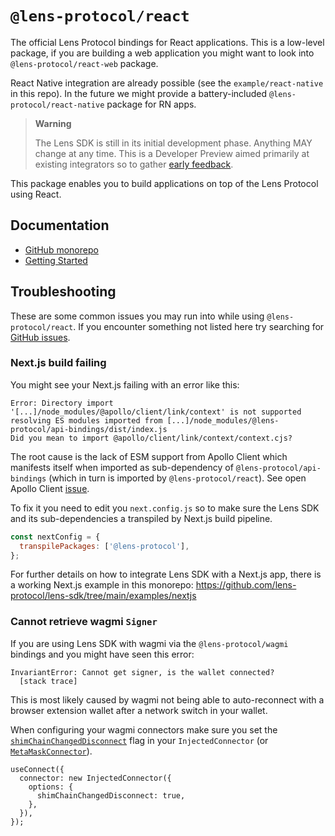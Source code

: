 # `@lens-protocol/react`

The official Lens Protocol bindings for React applications. This is a low-level package, if you are building a web application you might want to look into `@lens-protocol/react-web` package.

React Native integration are already possible (see the `example/react-native` in this repo). In the future we might provide a battery-included `@lens-protocol/react-native` package for RN apps.

> **Warning**
>
> The Lens SDK is still in its initial development phase. Anything MAY change at any time.
> This is a Developer Preview aimed primarily at existing integrators so to gather [early feedback](https://github.com/lens-protocol/lens-sdk/discussions/48).

This package enables you to build applications on top of the Lens Protocol using React.

## Documentation

- [GitHub monorepo](https://github.com/lens-protocol/lens-sdk)
- [Getting Started](https://docs.lens.xyz/docs/sdk-react-getting-started)

## Troubleshooting

These are some common issues you may run into while using `@lens-protocol/react`. If you encounter something not listed here try searching for [GitHub issues](https://github.com/lens-protocol/lens-sdk/issues).

### Next.js build failing

You might see your Next.js failing with an error like this:

```
Error: Directory import '[...]/node_modules/@apollo/client/link/context' is not supported resolving ES modules imported from [...]/node_modules/@lens-protocol/api-bindings/dist/index.js
Did you mean to import @apollo/client/link/context/context.cjs?
```

The root cause is the lack of ESM support from Apollo Client which manifests itself when imported as sub-dependency of `@lens-protocol/api-bindings` (which in turn is imported by `@lens-protocol/react`). See open Apollo Client [issue](https://github.com/apollographql/apollo-feature-requests/issues/287).

To fix it you need to edit you `next.config.js` so to make sure the Lens SDK and its sub-dependencies a transpiled by Next.js build pipeline.

```js
const nextConfig = {
  transpilePackages: ['@lens-protocol'],
};
```

For further details on how to integrate Lens SDK with a Next.js app, there is a working Next.js example in this monorepo: https://github.com/lens-protocol/lens-sdk/tree/main/examples/nextjs

### Cannot retrieve wagmi `Signer`

If you are using Lens SDK with wagmi via the `@lens-protocol/wagmi` bindings and you might have seen this error:

```
InvariantError: Cannot get signer, is the wallet connected?
  [stack trace]
```

This is most likely caused by wagmi not being able to auto-reconnect with a browser extension wallet after a network switch in your wallet.

When configuring your wagmi connectors make sure you set the [`shimChainChangedDisconnect`](https://wagmi.sh/core/connectors/injected#shimchainchangeddisconnect) flag in your `InjectedConnector` (or [`MetaMaskConnector`](https://wagmi.sh/core/connectors/metaMask#shimchainchangeddisconnect)).

```tsx
useConnect({
  connector: new InjectedConnector({
    options: {
      shimChainChangedDisconnect: true,
    },
  }),
});
```
